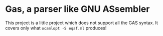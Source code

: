 # Gas, a parser like GNU ASsembler

This project is a little project which does not support all the GAS syntax.
It covers only what `ocamlopt -S eqaf.ml` produces!
